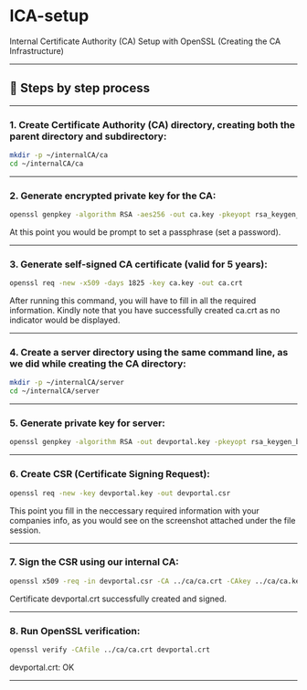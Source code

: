 # ICA-setup

Internal Certificate Authority (CA) Setup with OpenSSL (Creating the CA Infrastructure)

---

## 🚀 Steps by step process

---

### 1. Create Certificate Authority (CA) directory, creating both the parent directory and subdirectory:

```bash
mkdir -p ~/internalCA/ca
cd ~/internalCA/ca
```
---


### 2. Generate encrypted private key for the CA:

```bash
openssl genpkey -algorithm RSA -aes256 -out ca.key -pkeyopt rsa_keygen_bits:4096
```

At this point you would be prompt to set a passphrase (set a password).

---

### 3. Generate self-signed CA certificate (valid for 5 years):

```bash
openssl req -new -x509 -days 1825 -key ca.key -out ca.crt
```

After running this command, you will have to fill in all the required information. Kindly note that you have successfully created ca.crt as no indicator would be displayed.

---


### 4. Create a server directory using the same command line, as we did while creating the CA directory:

``` bash
mkdir -p ~/internalCA/server
cd ~/internalCA/server
```

---

### 5. Generate private key for server:

```bash
openssl genpkey -algorithm RSA -out devportal.key -pkeyopt rsa_keygen_bits:2048
```

---

### 6. Create CSR (Certificate Signing Request):

```bash
openssl req -new -key devportal.key -out devportal.csr
```

This point you fill in the neccessary required information with your companies info, as you would see on the screenshot attached under the file session.

---


### 7. Sign the CSR using our internal CA:

```bash
openssl x509 -req -in devportal.csr -CA ../ca/ca.crt -CAkey ../ca/ca.key -CAcreateserial -out devportal.crt -days 365
```

Certificate devportal.crt successfully created and signed.

---


### 8. Run OpenSSL verification:

```bash
openssl verify -CAfile ../ca/ca.crt devportal.crt
```

devportal.crt: OK

---
